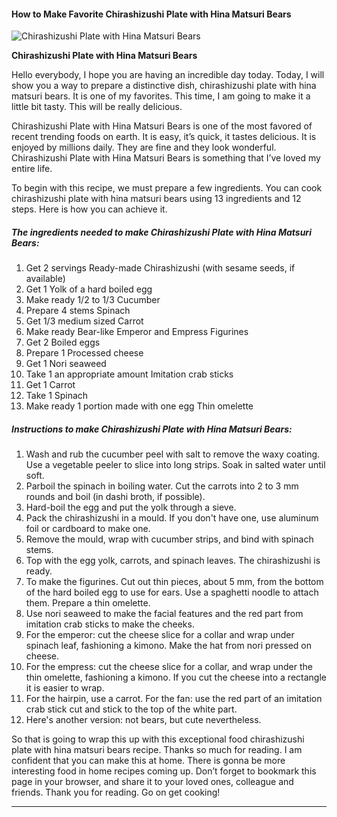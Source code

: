             

#### How to Make Favorite Chirashizushi Plate with Hina Matsuri Bears

![Chirashizushi Plate with Hina Matsuri Bears](https://img-global.cpcdn.com/recipes/6164012736708608/751x532cq70/chirashizushi-plate-with-hina-matsuri-bears-recipe-main-photo.jpg)

**Chirashizushi Plate with Hina Matsuri Bears**

Hello everybody, I hope you are having an incredible day today. Today, I will show you a way to prepare a distinctive dish, chirashizushi plate with hina matsuri bears. It is one of my favorites. This time, I am going to make it a little bit tasty. This will be really delicious.

Chirashizushi Plate with Hina Matsuri Bears is one of the most favored of recent trending foods on earth. It is easy, it’s quick, it tastes delicious. It is enjoyed by millions daily. They are fine and they look wonderful. Chirashizushi Plate with Hina Matsuri Bears is something that I’ve loved my entire life.

To begin with this recipe, we must prepare a few ingredients. You can cook chirashizushi plate with hina matsuri bears using 13 ingredients and 12 steps. Here is how you can achieve it.

##### The ingredients needed to make Chirashizushi Plate with Hina Matsuri Bears:

1.  Get 2 servings Ready-made Chirashizushi (with sesame seeds, if available)
2.  Get 1 Yolk of a hard boiled egg
3.  Make ready 1/2 to 1/3 Cucumber
4.  Prepare 4 stems Spinach
5.  Get 1/3 medium sized Carrot
6.  Make ready Bear-like Emperor and Empress Figurines
7.  Get 2 Boiled eggs
8.  Prepare 1 Processed cheese
9.  Get 1 Nori seaweed
10.  Take 1 an appropriate amount Imitation crab sticks
11.  Get 1 Carrot
12.  Take 1 Spinach
13.  Make ready 1 portion made with one egg Thin omelette

##### Instructions to make Chirashizushi Plate with Hina Matsuri Bears:

1.  Wash and rub the cucumber peel with salt to remove the waxy coating. Use a vegetable peeler to slice into long strips. Soak in salted water until soft.
2.  Parboil the spinach in boiling water. Cut the carrots into 2 to 3 mm rounds and boil (in dashi broth, if possible).
3.  Hard-boil the egg and put the yolk through a sieve.
4.  Pack the chirashizushi in a mould. If you don't have one, use aluminum foil or cardboard to make one.
5.  Remove the mould, wrap with cucumber strips, and bind with spinach stems.
6.  Top with the egg yolk, carrots, and spinach leaves. The chirashizushi is ready.
7.  To make the figurines. Cut out thin pieces, about 5 mm, from the bottom of the hard boiled egg to use for ears. Use a spaghetti noodle to attach them. Prepare a thin omelette.
8.  Use nori seaweed to make the facial features and the red part from imitation crab sticks to make the cheeks.
9.  For the emperor: cut the cheese slice for a collar and wrap under spinach leaf, fashioning a kimono. Make the hat from nori pressed on cheese.
10.  For the empress: cut the cheese slice for a collar, and wrap under the thin omelette, fashioning a kimono. If you cut the cheese into a rectangle it is easier to wrap.
11.  For the hairpin, use a carrot. For the fan: use the red part of an imitation crab stick cut and stick to the top of the white part.
12.  Here's another version: not bears, but cute nevertheless.

So that is going to wrap this up with this exceptional food chirashizushi plate with hina matsuri bears recipe. Thanks so much for reading. I am confident that you can make this at home. There is gonna be more interesting food in home recipes coming up. Don’t forget to bookmark this page in your browser, and share it to your loved ones, colleague and friends. Thank you for reading. Go on get cooking!

* * *